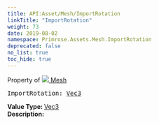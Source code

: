 ```yaml
---
title: API:Asset/Mesh/ImportRotation
linkTitle: "ImportRotation"
weight: 73
date: 2019-08-02
namespace: Primrose.Assets.Mesh.ImportRotation
deprecated: false
no_list: true
toc_hide: true
---
```

Property of <a href="/docs/api-reference/Class/Mesh"><img src="/icons/silk/default.png"/>&nbsp;Mesh</a>
<pre class="method-declaration">
ImportRotation: <a class="type" href="/docs/api-reference/DataType/Vec3">Vec3</a></pre>
<b>Value Type: </b>
<a class="type" href="/docs/api-reference/DataType/Vec3">Vec3</a>
<br/>
<b>Description: </b>